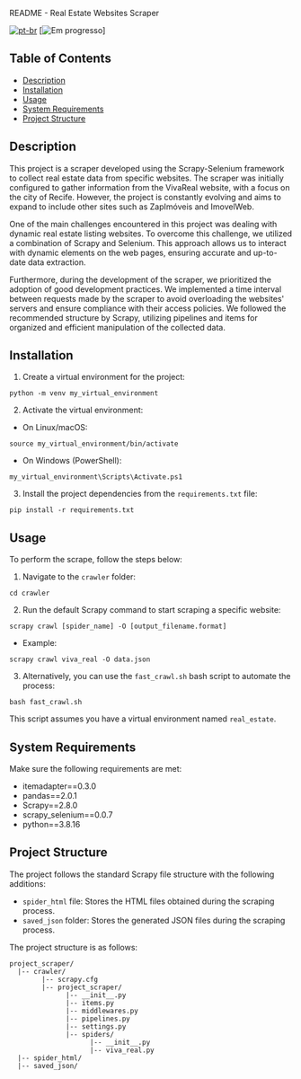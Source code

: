 README - Real Estate Websites Scraper

[![pt-br](https://img.shields.io/badge/lang-pt--br-green.svg)](https://github.com/jubiss/real_estate_crawler/blob/master/READMEpt-br.md)
[![Em progresso](https://img.shields.io/badge/status-in%20progress-yellow.svg)]

## Table of Contents

- [Description](#description)
- [Installation](#installation)
- [Usage](#usage)
- [System Requirements](#system-requirements)
- [Project Structure](#project-structure)


## Description

This project is a scraper developed using the Scrapy-Selenium framework to collect real estate data from specific websites. The scraper was initially configured to gather information from the VivaReal website, with a focus on the city of Recife. However, the project is constantly evolving and aims to expand to include other sites such as ZapImóveis and ImovelWeb.

One of the main challenges encountered in this project was dealing with dynamic real estate listing websites. To overcome this challenge, we utilized a combination of Scrapy and Selenium. This approach allows us to interact with dynamic elements on the web pages, ensuring accurate and up-to-date data extraction.

Furthermore, during the development of the scraper, we prioritized the adoption of good development practices. We implemented a time interval between requests made by the scraper to avoid overloading the websites' servers and ensure compliance with their access policies. We followed the recommended structure by Scrapy, utilizing pipelines and items for organized and efficient manipulation of the collected data.


## Installation

1. Create a virtual environment for the project:

```shell
python -m venv my_virtual_environment
```

2. Activate the virtual environment:

- On Linux/macOS:

```shell
source my_virtual_environment/bin/activate
```

- On Windows (PowerShell):

```shell
my_virtual_environment\Scripts\Activate.ps1
```

3. Install the project dependencies from the `requirements.txt` file:

```shell
pip install -r requirements.txt
```

## Usage

To perform the scrape, follow the steps below:

1. Navigate to the `crawler` folder:

```shell
cd crawler
```

2. Run the default Scrapy command to start scraping a specific website:

```shell
scrapy crawl [spider_name] -O [output_filename.format]
```

- Example:

```shell
scrapy crawl viva_real -O data.json
```

3. Alternatively, you can use the `fast_crawl.sh` bash script to automate the process:

```shell
bash fast_crawl.sh
```

This script assumes you have a virtual environment named `real_estate`.

## System Requirements

Make sure the following requirements are met:

- itemadapter==0.3.0
- pandas==2.0.1
- Scrapy==2.8.0
- scrapy_selenium==0.0.7
- python==3.8.16

## Project Structure

The project follows the standard Scrapy file structure with the following additions:

- `spider_html` file: Stores the HTML files obtained during the scraping process.
- `saved_json` folder: Stores the generated JSON files during the scraping process.

The project structure is as follows:

```
project_scraper/
  |-- crawler/
        |-- scrapy.cfg
        |-- project_scraper/
              |-- __init__.py
              |-- items.py
              |-- middlewares.py
              |-- pipelines.py
              |-- settings.py
              |-- spiders/
                    |-- __init__.py
                    |-- viva_real.py
  |-- spider_html/
  |-- saved_json/
```